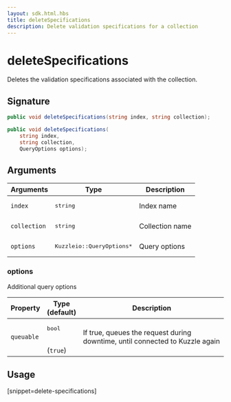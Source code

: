 ```yaml
---
layout: sdk.html.hbs
title: deleteSpecifications
description: Delete validation specifications for a collection
---
```


# deleteSpecifications

Deletes the validation specifications associated with the collection.  

## Signature

```csharp
public void deleteSpecifications(string index, string collection);

public void deleteSpecifications(
    string index, 
    string collection, 
    QueryOptions options);

```

## Arguments

| Arguments    | Type    | Description |
|--------------|---------|-------------|
| `index` | <pre>string</pre> | Index name    | 
| `collection` | <pre>string</pre> | Collection name    |
| `options` | <pre>Kuzzleio::QueryOptions\*</pre> | Query options    | 

### options

Additional query options

| Property     | Type<br/>(default)    | Description        |
| ---------- | ------- | --------------------------------- | 
| `queuable` | <pre>bool</pre><br/>(`true`) | If true, queues the request during downtime, until connected to Kuzzle again |

## Usage

[snippet=delete-specifications]
